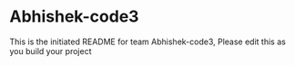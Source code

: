 # Abhishek-code3
This is the initiated README for team Abhishek-code3, Please edit this as you build your project
